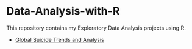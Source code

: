 # Data-Analysis-with-R
This repository contains my Exploratory Data Analysis projects using R.
- [Global Suicide Trends and Analysis](https://rpubs.com/siddharth2711/610230)
